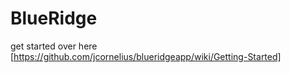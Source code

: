 BlueRidge
============

get started over here [https://github.com/jcornelius/blueridgeapp/wiki/Getting-Started]
